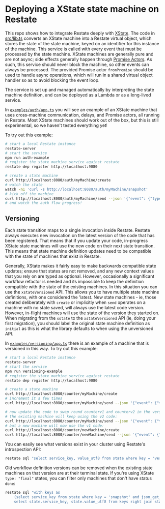 # Deploying a XState state machine on Restate

This repo shows how to integrate Restate deeply with
[XState](https://stately.ai/docs/xstate). The code in [src/lib.ts](./src/lib.ts)
converts an XState machine into a Restate virtual object, which stores the state
of the state machine, keyed on an identifier for this instance of the machine.
This service is called with every event that must be processed by the state machine.
XState machines are generally pure and are not async; side effects generally
happen through [Promise Actors](https://stately.ai/docs/promise-actors).
As such, this service should never block the machine, so other events can always be
processed. The provided Promise actor `fromPromise` should be used to handle
async operations, which will run in a shared virtual object handler so as to
avoid blocking the event loop.

The service is set up and managed automatically by interpreting the state
machine definition, and can be deployed as a Lambda or as a long-lived service.

In [`examples/auth/app.ts`](./examples/auth/app.ts) you will see an example of an XState machine
that uses cross-machine communication, delays, and Promise actors, all running in Restate.
Most XState machines should work out of the box, but this is still experimental, so
we haven't tested everything yet!

To try out this example:

```bash
# start a local Restate instance
restate-server
# start the service
npm run auth-example
# register the state machine service against restate
restate dep register http://localhost:9080

# create a state machine
curl http://localhost:8080/auth/myMachine/create
# watch the state
watch -n1 'curl -s http://localhost:8080/auth/myMachine/snapshot'
# kick off the machine
curl http://localhost:8080/auth/myMachine/send --json '{"event": {"type": "AUTH"}}'
# and watch the auth flow progress!
```

## Versioning
Each state transition maps to a single invocation inside Restate. Restate always executes new invocation on the latest version of the code that has been registered.
That means that if you update your code, in-progress XState state machines will use the new code on their next state transition. This means that state machine definition updates need
to be compatible with the state of machines that exist in Restate.

Generally, XState makes it fairly easy to make backwards compatible state updates; ensure that states are not removed, and any new context values that you rely on are typed as optional.
However, occasionally a significant workflow refactor is needed and its impossible to keep the definition compatible with the state of the existing machines.
In this situation you can use the `xstateVersioned` API. This allows you to have multiple state machine definitions, with one considered the 'latest. New state machines - ie, those created deliberately with `create`
or implicitly when `send` operates on a machine with no state saved, will always use the latest code version. However, in-flight machines will use the state of the version they started on.
When migrating from the `xstate` to the `xstateVersioned` API (ie, doing your first migration), you should label the original state machine definition as `initial` as this is what the library defaults to when using the unversioned API.

In [`examples/versioning/app.ts`](./examples/versioning/app.ts) there is an example of a machine that is versioned in this way. To try out this example:

```bash
# start a local Restate instance
restate-server
# start the service
npm run versioning-example
# register the state machine service against restate
restate dep register http://localhost:9080

# create a state machine
curl http://localhost:8080/counter/myMachine/create
# increment it a few times
curl http://localhost:8080/counter/myMachine/send --json '{"event": {"type": "increment"}}'

# now update the code to swap round counterv1 and counterv2 in the version list - the service will reload automatically
# the existing machine will keep using the v2 code:
curl http://localhost:8080/counter/myMachine/send --json '{"event": {"type": "increment"}}'
# but a new machine will now use the v1 code:
curl http://localhost:8080/counter/newMachine/create
curl http://localhost:8080/counter/newMachine/send --json '{"event": {"type": "increment"}}'
```

You can easily see what versions exist in your cluster using Restate's introspection API:
```bash
restate sql "select service_key, value_utf8 from state where key = 'version'"
```

Old workflow definition versions can be removed when the existing state machines on that version are at their terminal state.
If you're using XState `type: "final"` states, you can filter only machines that don't have status `done`:

```bash
restate sql "with keys as
    (select service_key from state where key = 'snapshot' and json_get_str(value_utf8, 'status') != 'done')
    select state.service_key, state.value_utf8 from keys right join state where keys.service_key = state.service_key and key = 'version'"
```
